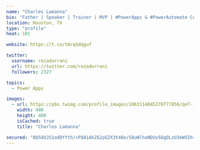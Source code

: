 ```yaml
---
name: "Charles Lamanna"
bio: "Father | Speaker | Trainer | MVP | #PowerApps & #PowerAutomate Community Super User | YouTuber Right-pointing triangle http://youtube.com/c/rezadorrani | Learn - Share - Clockwise rightwards and leftwards open circle arrows"
location: Houston, TX
type: "profile"
heat: 101

website: https://t.co/tAcqSdqguf

twitter:
  username: rezadorrani
  url: https://twitter.com/rezadorrani
  followers: 2327

topics:
  - Power Apps

images:
  - url: https://pbs.twimg.com/profile_images/1063114045270777856/qeT-jpWr_400x400.jpg
    width: 400
    height: 400
    isCached: true
    title: "Charles Lamanna"

secured: "BQSdUJS1odDYYth/cP8A1AkZ62pGZX3t48e/S8uWlhaNDUv5DgDLzU3eWSIh+IOh9oC/zkiE9ubc+WKC13lVoxFiRbTGBkrZkPRlu2bBXBI/3kCksUl4enPxPxQb+7+RBAH2KaOAFv0idEEMOopGPk5H/rvC4P8zXjCpQh6KG5XafVnNOswd9oOPbROVjPbZUd4Q0X1x97f/dp0g2YVSeFALnD1aTHYWdbQdQOhgcEsvvQyw/8yldXlM+GghwPzCBNEQncnIahNbkq5DgSsBAEjsLZUG2QMiLNkKNY41fUyKXXk0S70WEfVrZN2WT9C1jIwQLe28hW9UL5rXsqofgFwz/vQ7UzH7p7yDwkPHhI1OKCQuO2lWiK3qOaalUESSamhQT6nhf1jD1a9dx4lMDfoK92vBVx1ahEfHAqhgGOo=;qsJBCx2WjZIonqUgRt+I0w=="
---
```


